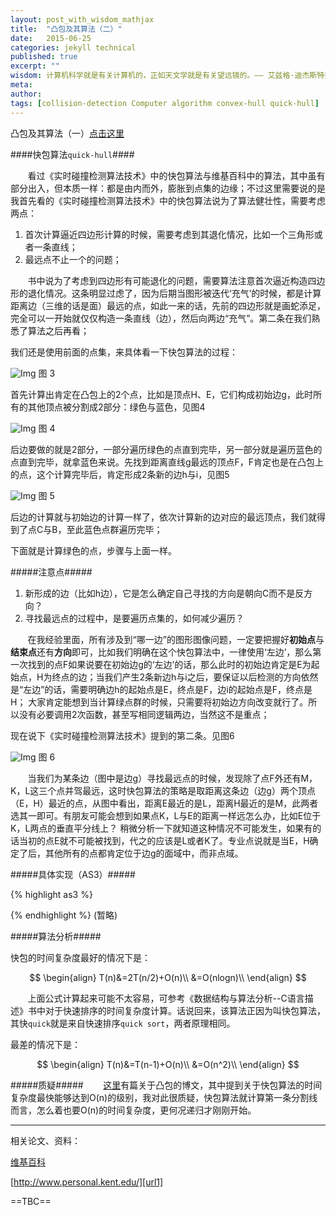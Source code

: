 ```yaml
---
layout: post_with_wisdom_mathjax
title:  "凸包及其算法（二）"
date:   2015-06-25
categories: jekyll technical
published: true
excerpt: ""
wisdom: 计算机科学就是有关计算机的，正如天文学就是有关望远镜的。—— 艾兹格·迪杰斯特拉（Edsger W. Dijkstra），荷兰计算机科学家，最短路径算法提出者
meta: 
author: 
tags: [collision-detection Computer algorithm convex-hull quick-hull]
---
```


凸包及其算法（一）[点击这里][urlpre]

####快包算法`quick-hull`####

&#160; &#160; &#160; &#160;看过《实时碰撞检测算法技术》中的快包算法与维基百科中的算法，其中虽有部分出入，但本质一样：都是由内而外，膨胀到点集的边缘；不过这里需要说的是我首先看的《实时碰撞检测算法技术》中的快包算法说为了算法健壮性，需要考虑两点：

1. 首次计算逼近四边形计算的时候，需要考虑到其退化情况，比如一个三角形或者一条直线；
2. 最远点不止一个的问题；

&#160; &#160; &#160; &#160;书中说为了考虑到四边形有可能退化的问题，需要算法注意首次逼近构造四边形的退化情况。这条明显过虑了，因为后期当图形被迭代‘充气’的时候，都是计算距离边（三维的话是面）最远的点，如此一来的话，先前的四边形就是画蛇添足，完全可以一开始就仅仅构造一条直线（边），然后向两边“充气”。第二条在我们熟悉了算法之后再看；

我们还是使用前面的点集，来具体看一下快包算法的过程：

![Img][image4]
图 3

首先计算出肯定在凸包上的2个点，比如是顶点H、E，它们构成初始边g，此时所有的其他顶点被分割成2部分：绿色与蓝色，见图4

![Img][image_qh4]
图 4 

后边要做的就是2部分，一部分遍历绿色的点直到完毕，另一部分就是遍历蓝色的点直到完毕，就拿蓝色来说。先找到距离直线g最远的顶点F，F肯定也是在凸包上的点，这个计算完毕后，肯定形成2条新的边h与i，见图5

![Img][image_qh5]
图 5 

后边的计算就与初始边的计算一样了，依次计算新的边对应的最远顶点，我们就得到了点C与B，至此蓝色点群遍历完毕；

下面就是计算绿色的点，步骤与上面一样。

#####注意点#####

1. 新形成的边（比如h边），它是怎么确定自己寻找的方向是朝向C而不是反方向？
2. 寻找最远点的过程中，是要遍历点集的，如何减少遍历？

&#160; &#160; &#160; &#160;在我经验里面，所有涉及到“哪一边”的图形图像问题，一定要把握好**初始点**与**结束点**还有**方向**即可，比如我们明确在这个快包算法中，一律使用‘左边’，那么第一次找到的点F如果说要在初始边g的‘左边’的话，那么此时的初始边肯定是E为起始点，H为终点的边；当我们产生2条新边h与i之后，要保证以后检测的方向依然是“左边”的话，需要明确边h的起始点是E，终点是F，边i的起始点是F，终点是H；
大家肯定能想到当计算绿点群的时候，只需要将初始边方向改变就行了。所以没有必要调用2次函数，甚至写相同逻辑两边，当然这不是重点；

现在说下《实时碰撞检测算法技术》提到的第二条。见图6

![Img][image_qh6]
图 6 

&#160; &#160; &#160; &#160;当我们为某条边（图中是边g）寻找最远点的时候，发现除了点F外还有M，K，L这三个点并驾最远，这时快包算法的策略是取距离这条边（边g）两个顶点（E，H）最近的点，从图中看出，距离E最近的是L，距离H最近的是M，此两者选其一即可。有朋友可能会想到如果点K，L与E的距离一样远怎么办，比如E位于K，L两点的垂直平分线上？
稍微分析一下就知道这种情况不可能发生，如果有的话当初的点E就不可能被找到，代之的应该是L或者K了。专业点说就是当E，H确定了后，其他所有的点都肯定位于边g的面域中，而非点域。



#####具体实现（AS3）#####

{% highlight as3 %}

{% endhighlight %}
(暂略)


#####算法分析#####

快包的时间复杂度最好的情况下是：

$$
\begin{align}
T(n)&=2T(n/2)+O(n)\\
&=O(nlogn)\\
\end{align}
$$

&#160; &#160; &#160; &#160;上面公式计算起来可能不太容易，可参考《数据结构与算法分析--C语言描述》书中对于快速排序的时间复杂度计算。话说回来，该算法正因为叫快包算法，其快`quick`就是来自快速排序`quick sort`，两者原理相同。

最差的情况下是：

$$
\begin{align}
T(n)&=T(n-1)+O(n)\\
&=O(n^2)\\
\end{align}
$$


#####质疑#####
&#160; &#160; &#160; &#160;[这里][url2]有篇关于凸包的博文，其中提到关于快包算法的时间复杂度最快能够达到O(n)的级别，我对此很质疑，快包算法就计算第一条分割线而言，怎么着也要O(n)的时间复杂度，更何况递归才刚刚开始。


--------------------------------------------------------------------------------------

相关论文、资料：

[维基百科][url_wiki_quickhull]

[http://www.personal.kent.edu/][url1]


[url_wiki_quickhull]:https://en.wikipedia.org/wiki/Quickhull
[urlpre]:http://www.zspark.net
[url1]:http://www.personal.kent.edu/~rmuhamma/Compgeometry/MyCG/ConvexHull/quickHull.htm
[url2]:http://www.cnblogs.com/Booble/archive/2011/03/10/1980089.html

[image4]:{{site.baseurl}}/img/convex-hull/image4.jpg "image4"
[image_qh4]:{{site.baseurl}}/img/convex-hull/image_qh4.jpg "image_qh4"
[image_qh5]:{{site.baseurl}}/img/convex-hull/image_qh5.jpg "image_qh5"
[image_qh6]:{{site.baseurl}}/img/convex-hull/image_qh6.jpg "image_qh6"

==TBC==




